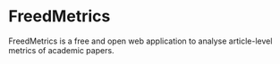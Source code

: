 # FreedMetrics
FreedMetrics is a free and open web application to analyse article-level metrics of academic papers.
